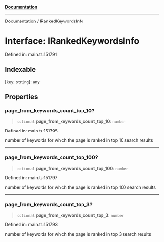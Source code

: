 [**Documentation**](../README.md)

***

[Documentation](../README.md) / IRankedKeywordsInfo

# Interface: IRankedKeywordsInfo

Defined in: main.ts:151791

## Indexable

\[`key`: `string`\]: `any`

## Properties

### page\_from\_keywords\_count\_top\_10?

> `optional` **page\_from\_keywords\_count\_top\_10**: `number`

Defined in: main.ts:151795

number of keywords for which the page is ranked in top 10 search results

***

### page\_from\_keywords\_count\_top\_100?

> `optional` **page\_from\_keywords\_count\_top\_100**: `number`

Defined in: main.ts:151797

number of keywords for which the page is ranked in top 100 search results

***

### page\_from\_keywords\_count\_top\_3?

> `optional` **page\_from\_keywords\_count\_top\_3**: `number`

Defined in: main.ts:151793

number of keywords for which the page is ranked in top 3 search results

